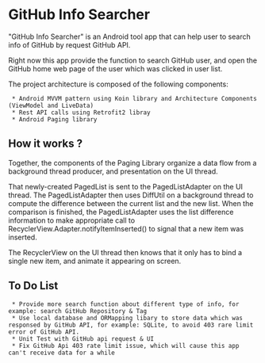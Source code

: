 # GitHub Info Searcher
"GitHub Info Searcher" is an Android tool app that can help user to search info of GitHub by request GitHub API.

Right now this app provide the function to search GitHub user, and open the GitHub home web page of the user which was clicked in user list.

The project architecture is composed of the following components:

     * Android MVVM pattern using Koin library and Architecture Components (ViewModel and LiveData)
     * Rest API calls using Retrofit2 libray 
     * Android Paging library 

## How it works ?
Together, the components of the Paging Library organize a data flow from a background thread producer, and presentation on the UI thread.

That newly-created PagedList is sent to the PagedListAdapter on the UI thread. The PagedListAdapter then uses DiffUtil on a background thread to compute the difference between the current list and the new list. When the comparison is finished, the PagedListAdapter uses the list difference information to make appropriate call to RecyclerView.Adapter.notifyItemInserted() to signal that a new item was inserted.

The RecyclerView on the UI thread then knows that it only has to bind a single new item, and animate it appearing on screen.

## To Do List

     * Provide more search function about different type of info, for example: search GitHub Repository & Tag
     * Use local database and ORMapping libary to store data which was responsed by GitHub API, for example: SQLite, to avoid 403 rare limit error of GitHub API.
     * Unit Test with GitHub api request & UI
     * Fix GitHub Api 403 rate limit issue, which will cause this app can't receive data for a while 


